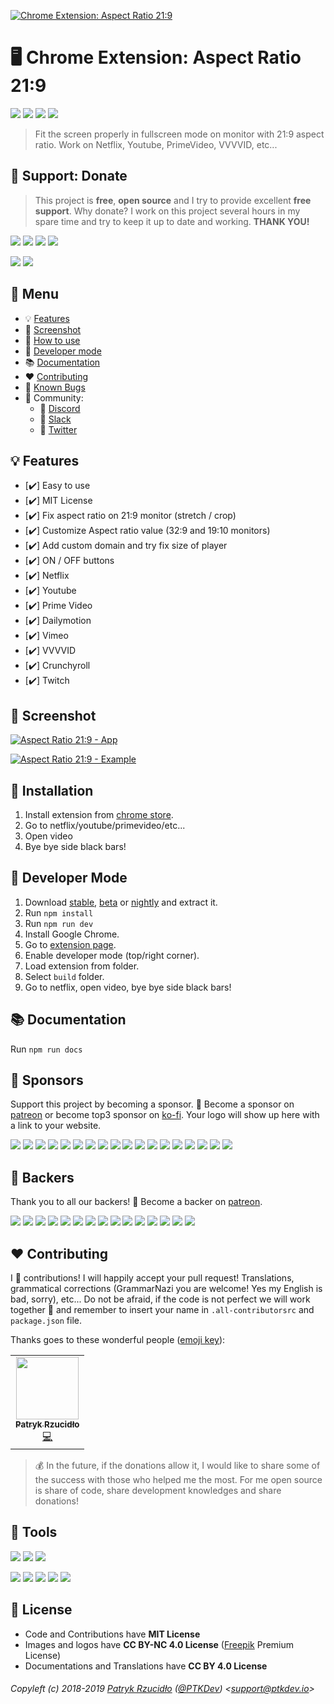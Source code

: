 [![Chrome Extension: Aspect Ratio 21:9](https://raw.githubusercontent.com/ptkdev/chrome-extension-aspectratio219/nightly/.github/assets/aspectratio219.png)](https://chrome.google.com/webstore/detail/aspect-ratio-219/mgpbkhkpghgmihmcfbndejmkaibbnljo)

# 🖥 Chrome Extension: Aspect Ratio 21:9

[![](https://img.shields.io/badge/version-v0.0.3-lightgrey.svg)](https://github.com/ptkdev/chrome-extension-aspectratio219/releases) [![](https://img.shields.io/badge/license-MIT-brightgreen.svg)](https://github.com/ptkdev/chrome-extension-aspectratio219/blob/nightly/LICENSE.md) [![](https://img.shields.io/badge/ES-9-F7DF1E.svg)](https://wikipedia.org/wiki/ECMAScript) [![](https://snyk.io/test/github/ptkdev/chrome-extension-aspectratio219/badge.svg)](https://snyk.io/test/github/ptkdev/chrome-extension-aspectratio219)

> Fit the screen properly in fullscreen mode on monitor with 21:9 aspect ratio. Work on Netflix, Youtube, PrimeVideo, VVVVID, etc...

## 🎁 Support: Donate
> This project is **free**, **open source** and I try to provide excellent **free support**. Why donate? I work on this project several hours in my spare time and try to keep it up to date and working. **THANK YOU!**

[![](https://img.shields.io/badge/donate-paypal-005EA6.svg)](https://www.paypal.me/ptkdev) [![](https://img.shields.io/badge/donate-patreon-F87668.svg)](https://www.patreon.com/ptkdev) [![](https://img.shields.io/badge/donate-sponsors-ea4aaa.svg)](https://github.com/sponsors/ptkdev/)  [![](https://img.shields.io/badge/donate-ko--fi-29abe0.svg)](https://ko-fi.com/ptkdev)

![](https://img.shields.io/badge/bitcoin-35jQmZCy4nsxoMM3QPFrnZePDVhdKaHMRH-E38B29.svg) ![](https://img.shields.io/badge/ethereum-0x8b8171661bEb032828e82baBb0B5B98Ba8fBEBFc-4E8EE9.svg)

## 📎 Menu
- 💡 [Features](#-features)
- 👔 [Screenshot](#-screenshot)
- 🚀 [How to use](#-installation)
- 🔨 [Developer mode](#-developer-mode)
- 📚 [Documentation](#-documentation)
- ❤️ [Contributing](#-contributing)
- 🐛 [Known Bugs](https://github.com/ptkdev/chrome-extension-aspectratio219/issues?q=is%3Aopen+is%3Aissue+label%3Abug)
- 🍻 Community:
  - 🐔 [Discord](http://discord.ptkdev.io)
  - 🐓 [Slack](http://slack.ptkdev.io)
  - 🐤 [Twitter](http://twitter.ptkdev.io)

## 💡 Features
* [✔️] Easy to use
* [✔️] MIT License
* [✔️] Fix aspect ratio on 21:9 monitor (stretch / crop)
* [✔️] Customize Aspect ratio value (32:9 and 19:10 monitors)
* [✔️] Add custom domain and try fix size of player
* [✔️] ON / OFF buttons
* [✔️] Netflix
* [✔️] Youtube
* [✔️] Prime Video
* [✔️] Dailymotion
* [✔️] Vimeo
* [✔️] VVVVID
* [✔️] Crunchyroll
* [✔️] Twitch

## 👔 Screenshot

[![Aspect Ratio 21:9 - App](https://raw.githubusercontent.com/ptkdev/chrome-extension-aspectratio219/nightly/.github/assets/screenshot.png)](https://raw.githubusercontent.com/ptkdev/chrome-extension-aspectratio219/nightly/.github/assets/screenshot.png)

[![Aspect Ratio 21:9 - Example](https://raw.githubusercontent.com/ptkdev/chrome-extension-aspectratio219/nightly/.github/assets/screenshot_example.png)](https://raw.githubusercontent.com/ptkdev/chrome-extension-aspectratio219/nightly/.github/assets/screenshot_example.png)

## 🚀 Installation
1. Install extension from [chrome store](https://chrome.google.com/webstore/detail/aspect-ratio-219/mgpbkhkpghgmihmcfbndejmkaibbnljo).
2. Go to netflix/youtube/primevideo/etc...
3. Open video
4. Bye bye side black bars!

## 🔨 Developer Mode
1. Download [stable](https://github.com/ptkdev/chrome-extension-aspectratio219/archive/master.zip), [beta](https://github.com/ptkdev/chrome-extension-aspectratio219/archive/beta.zip) or [nightly](https://github.com/ptkdev/chrome-extension-aspectratio219/archive/nightly.zip) and extract it.
2. Run `npm install`
3. Run `npm run dev`
2. Install Google Chrome.
3. Go to [extension page](chrome://extensions/).
4. Enable developer mode (top/right corner).
5. Load extension from folder.
6. Select `build` folder.
7. Go to netflix, open video, bye bye side black bars!

## 📚 Documentation
Run `npm run docs`

## 👑 Sponsors
Support this project by becoming a sponsor. 🙏 Become a sponsor on [patreon](https://www.patreon.com/join/ptkdev) or become top3 sponsor on [ko-fi](https://ko-fi.com/ptkdev). Your logo will show up here with a link to your website.

[![](https://api.ptkdev.io/backers/sponsor1.png)](https://api.ptkdev.io/backers/sponsor1.html) [![](https://api.ptkdev.io/backers/sponsor2.png)](https://api.ptkdev.io/backers/sponsor2.html) [![](https://api.ptkdev.io/backers/sponsor-kofi1.png)](https://api.ptkdev.io/backers/sponsor-kofi1.html) [![](https://api.ptkdev.io/backers/sponsor-kofi2.png)](https://api.ptkdev.io/backers/sponsor-kofi2.html) [![](https://api.ptkdev.io/backers/sponsor-kofi3.png)](https://api.ptkdev.io/backers/sponsor-kofi3.html) [![](https://api.ptkdev.io/backers/sponsor3.png)](https://api.ptkdev.io/backers/sponsor3.html) [![](https://api.ptkdev.io/backers/sponsor4.png)](https://api.ptkdev.io/backers/sponsor4.html) [![](https://api.ptkdev.io/backers/sponsor5.png)](https://api.ptkdev.io/backers/sponsor5.html) [![](https://api.ptkdev.io/backers/sponsor6.png)](https://api.ptkdev.io/backers/sponsor6.html) [![](https://api.ptkdev.io/backers/sponsor7.png)](https://api.ptkdev.io/backers/sponsor7.html) [![](https://api.ptkdev.io/backers/sponsor8.png)](https://api.ptkdev.io/backers/sponsor8.html) [![](https://api.ptkdev.io/backers/sponsor9.png)](https://api.ptkdev.io/backers/sponsor9.html) [![](https://api.ptkdev.io/backers/sponsor10.png)](https://api.ptkdev.io/backers/sponsor10.html) [![](https://api.ptkdev.io/backers/sponsor11.png)](https://api.ptkdev.io/backers/sponsor11.html) [![](https://api.ptkdev.io/backers/sponsor12.png)](https://api.ptkdev.io/backers/sponsor12.html) [![](https://api.ptkdev.io/backers/sponsor13.png)](https://api.ptkdev.io/backers/sponsor13.html) [![](https://api.ptkdev.io/backers/sponsor14.png)](https://api.ptkdev.io/backers/sponsor14.html) [![](https://api.ptkdev.io/backers/sponsor15.png)](https://api.ptkdev.io/backers/sponsor15.html)

## 🦄 Backers
Thank you to all our backers! 🙏 Become a backer on [patreon](https://www.patreon.com/join/ptkdev).

[![](https://api.ptkdev.io/backers/backer1.png)](https://api.ptkdev.io/backers/backer1.html) [![](https://api.ptkdev.io/backers/backer2.png)](https://api.ptkdev.io/backers/backer2.html) [![](https://api.ptkdev.io/backers/backer3.png)](https://api.ptkdev.io/backers/backer3.html) [![](https://api.ptkdev.io/backers/backer4.png)](https://api.ptkdev.io/backers/backer4.html) [![](https://api.ptkdev.io/backers/backer5.png)](https://api.ptkdev.io/backers/backer5.html) [![](https://api.ptkdev.io/backers/backer6.png)](https://api.ptkdev.io/backers/backer6.html) [![](https://api.ptkdev.io/backers/backer7.png)](https://api.ptkdev.io/backers/backer7.html) [![](https://api.ptkdev.io/backers/backer8.png)](https://api.ptkdev.io/backers/backer8.html) [![](https://api.ptkdev.io/backers/backer9.png)](https://api.ptkdev.io/backers/backer9.html) [![](https://api.ptkdev.io/backers/backer10.png)](https://api.ptkdev.io/backers/backer10.html) [![](https://api.ptkdev.io/backers/backer11.png)](https://api.ptkdev.io/backers/backer11.html) [![](https://api.ptkdev.io/backers/backer12.png)](https://api.ptkdev.io/backers/backer12.html) [![](https://api.ptkdev.io/backers/backer13.png)](https://api.ptkdev.io/backers/backer13.html) [![](https://api.ptkdev.io/backers/backer14.png)](https://api.ptkdev.io/backers/backer14.html) [![](https://api.ptkdev.io/backers/backer15.png)](https://api.ptkdev.io/backers/backer15.html)

## ❤️ Contributing
I 💟 contributions! I will happily accept your pull request! Translations, grammatical corrections (GrammarNazi you are welcome! Yes my English is bad, sorry), etc... Do not be afraid, if the code is not perfect we will work together 👯 and remember to insert your name in `.all-contributorsrc` and `package.json` file.

Thanks goes to these wonderful people ([emoji key](https://allcontributors.org/docs/en/emoji-key)):

<!-- ALL-CONTRIBUTORS-LIST:START -->
<!-- prettier-ignore-start -->
<!-- markdownlint-disable -->
<table>
  <tr>
    <td align="center"><a href="https://ptk.dev"><img src="https://avatars1.githubusercontent.com/u/442844?v=4" width="100px;" alt=""/><br /><sub><b>Patryk Rzucidło</b></sub></a><br /><a href="https://github.com/ptkdev/chrome-extension-aspectratio219/commits?author=ptkdev" title="Code">💻</a></td>
  </tr>
</table>

<!-- markdownlint-enable -->
<!-- prettier-ignore-end -->
<!-- ALL-CONTRIBUTORS-LIST:END -->

> 💰 In the future, if the donations allow it, I would like to share some of the success with those who helped me the most. For me open source is share of code, share development knowledges and share donations!

## 📲 Tools
[![](https://img.shields.io/badge/portfolio-ptkdev-000000.svg)](https://ptk.dev/)
[![](https://img.shields.io/badge/app-meingifs-E1215B.svg)](https://meingifs.pics/)
[![](https://img.shields.io/badge/stickers-ptkdev-128C7E.svg)](https://stickers.ptkdev.io/)

[![](https://img.shields.io/badge/app-social%20manager%20tools-ff7f19.svg)](http://socialmanager.tools/)
[![](https://img.shields.io/badge/api-instagram%20bot-895a4d.svg)](https://github.com/ptkdev/chrome-extension-aspectratio219)
[![](https://img.shields.io/badge/api-twitter%20bot-21B7F4.svg)](https://github.com/social-manager-tools/socialmanagertools-twbot)
[![](https://img.shields.io/badge/api-facebook%20bot-3b5998.svg)](https://github.com/social-manager-tools/socialmanagertools-fbbot)
[![](https://img.shields.io/badge/telegram%20bot-feed%20rss%20for%20wordpress%20&amp;%20medium-00AB6C.svg)](https://github.com/social-manager-tools/socialmanagertools-tgbot)

## 💫 License
* Code and Contributions have **MIT License**
* Images and logos have **CC BY-NC 4.0 License** ([Freepik](https://it.freepik.com/) Premium License)
* Documentations and Translations have **CC BY 4.0 License**

###### Copyleft (c) 2018-2019 [Patryk Rzucidło](https://ptk.dev) ([@PTKDev](https://twitter.com/ptkdev)) <[support@ptkdev.io](mailto:support@ptkdev.io)>